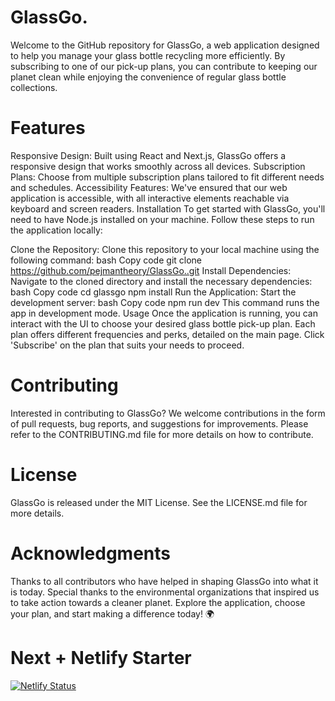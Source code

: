 # GlassGo. 
Welcome to the GitHub repository for GlassGo, a web application designed to help you manage your glass bottle recycling more efficiently. By subscribing to one of our pick-up plans, you can contribute to keeping our planet clean while enjoying the convenience of regular glass bottle collections.

# Features
Responsive Design: Built using React and Next.js, GlassGo offers a responsive design that works smoothly across all devices.
Subscription Plans: Choose from multiple subscription plans tailored to fit different needs and schedules.
Accessibility Features: We've ensured that our web application is accessible, with all interactive elements reachable via keyboard and screen readers.
Installation
To get started with GlassGo, you'll need to have Node.js installed on your machine. Follow these steps to run the application locally:

Clone the Repository: Clone this repository to your local machine using the following command:
bash
Copy code
git clone https://github.com/pejmantheory/GlassGo..git
Install Dependencies: Navigate to the cloned directory and install the necessary dependencies:
bash
Copy code
cd glassgo
npm install
Run the Application: Start the development server:
bash
Copy code
npm run dev
This command runs the app in development mode.
Usage
Once the application is running, you can interact with the UI to choose your desired glass bottle pick-up plan. Each plan offers different frequencies and perks, detailed on the main page. Click 'Subscribe' on the plan that suits your needs to proceed.

# Contributing
Interested in contributing to GlassGo? We welcome contributions in the form of pull requests, bug reports, and suggestions for improvements. Please refer to the CONTRIBUTING.md file for more details on how to contribute.

# License
GlassGo is released under the MIT License. See the LICENSE.md file for more details.

# Acknowledgments
Thanks to all contributors who have helped in shaping GlassGo into what it is today.
Special thanks to the environmental organizations that inspired us to take action towards a cleaner planet.
Explore the application, choose your plan, and start making a difference today! 🌍

# Next + Netlify Starter

[![Netlify Status](https://api.netlify.com/api/v1/badges/46648482-644c-4c80-bafb-872057e51b6b/deploy-status)](https://app.netlify.com/sites/next-dev-starter/deploys)
